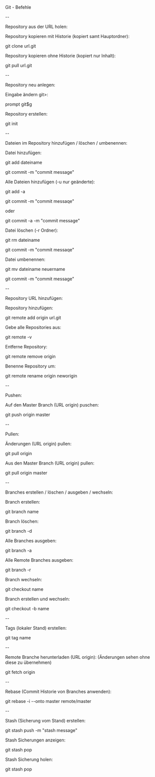Git - Befehle

--

Repository aus der URL holen:

Repository kopieren mit Historie (kopiert samt Hauptordner):

git clone url.git

Repository kopieren ohne Historie (kopiert nur Inhalt):

git pull url.git

--

Repository neu anlegen:

Eingabe ändern git>:

prompt git$g

Repository erstellen:

git init

--

Dateien im Repository hinzufügen / löschen / umbenennen:

Datei hinzufügen:

git add dateiname

git commit -m "commit message"

Alle Dateien hinzufügen (-u nur geänderte):

git add -a

git commit -m "commit messaqe"

oder

git commit -a -m "commit message"

Datei löschen (-r Ordner):

git rm dateiname

git commit -m "commit messaqe"

Datei umbenennen:

git mv dateiname neuername

git commit -m "commit message"

--

Repository URL hinzufügen:

Repository hinzufügen:

git remote add origin url.git

Gebe alle Repositories aus:

git remote -v

Entferne Repository:

git remote remove origin

Benenne Repository um:

git remote rename origin neworigin

--

Pushen:

Auf den Master Branch (URL origin) puschen:

git push origin master

--

Pullen:

Änderungen (URL origin) pullen:

git pull origin

Aus den Master Branch (URL origin) pullen:

git pull origin master

--

Branches erstellen / löschen / ausgeben / wechseln:

Branch erstellen:

git branch name

Branch löschen:

git branch -d

Alle Branches ausgeben:

git branch -a

Alle Remote Branches ausgeben:

git branch -r

Branch wechseln:

git checkout name

Branch erstellen und wechseln:

git checkout -b name

--

Tags (lokaler Stand) erstellen:

git tag name

--

Remote Branche herunterladen (URL origin):
(Änderungen sehen ohne diese zu übernehmen)

git fetch origin

--

Rebase (Commit Historie von Branches anwenden):

git rebase -i --onto master remote/master

--

Stash (Sicherung vom Stand) erstellen:

git stash push -m "stash message"

Stash Sicherungen anzeigen:

git stash pop

Stash Sicherung holen:

git stash pop
